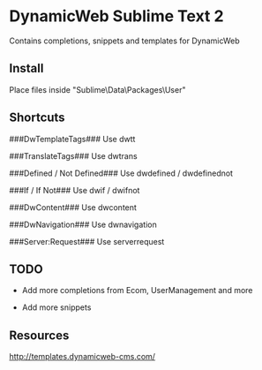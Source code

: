 DynamicWeb Sublime Text 2
===========================

Contains completions, snippets and templates for DynamicWeb

## Install ##

Place files inside "Sublime\Data\Packages\User"

## Shortcuts ##

###DwTemplateTags###
Use dwtt

###TranslateTags###
Use dwtrans

###Defined / Not Defined###
Use dwdefined / dwdefinednot

###If / If Not###
Use dwif / dwifnot

###DwContent###
Use dwcontent

###DwNavigation###
Use dwnavigation

###Server:Request###
Use serverrequest

## TODO ##

* Add more completions from Ecom, UserManagement and more

* Add more snippets

## Resources ##

http://templates.dynamicweb-cms.com/